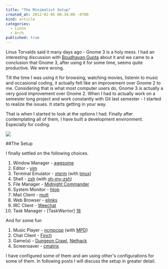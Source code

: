 ```yaml
---
title: "The Minimalist Setup"
created_at: 2012-02-05 00:34:00 -0700
kind: article
categories:
  - Linux
  - Arch
published: true
---
```


Linus Torvalds said it many days ago - Gnome 3 is a holy mess. I had an interesting discussion with [Boudhayan Gupta][0] about it and we came to a conclusion that Gnome 3, after using it for some time, seems quite productive. We were wrong.

Till the time I was using it for browsing, watching movies, listenin to music and occasional coding, it actually felt like an improvement over Gnome 2 to me. Considering that is what most computer users do, Gnome 3 is actually a very good improvement over Gnome 2. When I had to actually work on a semester long project and work constantly with Git last semester - I started to realize the issues. It starts getting in your way.

That is when I started to look at the options I had. Finally after contemplating all of them, I have built a development environment. Especially for coding.

[![](/images/posts/2012-02-05-desktop-thumbnail.png)](/images/posts/2012-02-05-desktop.png)

##The Setup

I finally settled on the following choices.

1. Window Manager - [awesome][1]
2. Editor - [vim][2]
3. Terminal Emulator - [xterm][3] (with [tmux][4])
4. Shell - [zsh][5] (with [oh-my-zsh][6])
5. File Manager - [Midnight Commander][7]
6. System Monitor - [htop][8]
7. Mail Client - [mutt][9]
8. Web Browser - [elinks][10]
9. IRC Client - [Weechat][11]
10. Task Manager - [TaskWarrior] [18]

And for some fun

1. Music Player - [ncmpcpp][12] (with [MPD][13])
2. Chat Client - [Finch][14]
3. Game(s) - [Dungeon Crawl][15], [Nethack][16]
4. Screensaver - [cmatrix][17]

I have configured some of them and am using other's configurations for some of them. In following posts I will discuss the setup in greater detail.

[0]: http://www.baloneygeek.com/
[1]: http://awesome.naquadah.org/
[2]: http://www.vim.org/
[3]: http://invisible-island.net/xterm/
[4]: http://tmux.sourceforge.net/
[5]: http://www.zsh.org/
[6]: https://github.com/robbyrussell/oh-my-zsh
[7]: http://www.gnu.org/software/mc/
[8]: http://htop.sourceforge.net/
[9]: http://www.mutt.org/
[10]: http://elinks.cz/
[11]: http://www.weechat.org/
[12]: http://unkart.ovh.org/ncmpcpp/
[13]: http://mpd.wikia.com/wiki/Music_Player_Daemon_Wiki
[14]: http://developer.pidgin.im/wiki/Using%20Finch
[15]: http://crawl.develz.org/wordpress/
[16]: http://www.nethack.org/
[17]: http://www.asty.org/cmatrix/
[18]: http://taskwarrior.org/projects/show/taskwarrior
